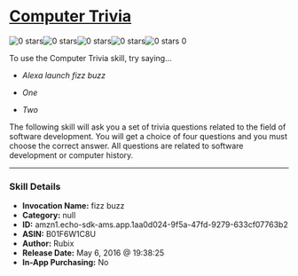 # [Computer Trivia](http://alexa.amazon.com/#skills/amzn1.echo-sdk-ams.app.1aa0d024-9f5a-47fd-9279-633cf07763b2)
![0 stars](../../images/ic_star_border_black_18dp_1x.png)![0 stars](../../images/ic_star_border_black_18dp_1x.png)![0 stars](../../images/ic_star_border_black_18dp_1x.png)![0 stars](../../images/ic_star_border_black_18dp_1x.png)![0 stars](../../images/ic_star_border_black_18dp_1x.png) 0

To use the Computer Trivia skill, try saying...

* *Alexa launch fizz buzz*

* *One*

* *Two*

The following skill will ask you a set of trivia questions related to the field of software development.  You will get a choice of four questions and you must choose the correct answer.  All questions are related to software development or computer history.

***

### Skill Details

* **Invocation Name:** fizz buzz
* **Category:** null
* **ID:** amzn1.echo-sdk-ams.app.1aa0d024-9f5a-47fd-9279-633cf07763b2
* **ASIN:** B01F6W1C8U
* **Author:** Rubix
* **Release Date:** May 6, 2016 @ 19:38:25
* **In-App Purchasing:** No
